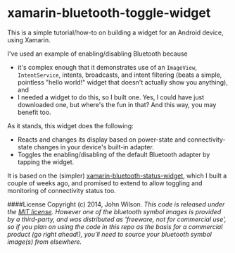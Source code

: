 xamarin-bluetooth-toggle-widget
===============================

This is a simple tutorial/how-to on building a widget for an Android device, using Xamarin. 

I've used an example of enabling/disabling Bluetooth because 
* it's complex enough that it demonstrates use of an `ImageView`, `IntentService`, intents, broadcasts, and intent filtering (beats a simple, pointless "hello world!" widget that doesn't actually show you anything), and 
* I needed a widget to do this, so I built one. Yes, I could have just downloaded one, but where's the fun in that? And this way, you may benefit too.

As it stands, this widget does the following:

* Reacts and changes its display based on power-state and connectivity-state changes in your device's built-in adapter.
* Toggles the enabling/disabling of the default Bluetooth adapter by tapping the widget.

It is based on the (simpler) [xamarin-bluetooth-status-widget](https://github.com/wislon/xamarin-bluetooth-status-widget), which I built a couple of weeks ago, and promised to extend to allow toggling and monitoring of connectivity status too.

####License
Copyright (c) 2014, John Wilson.
_This code is released under the [MIT license](LICENSE). However one of the bluetooth symbol images is provided by a third-party, and was distributed as 'freeware, not for commercial use', so if you plan on using the code in this repo as the basis for a commercial product (go right ahead!), you'll need to source your bluetooth symbol image(s) from elsewhere._
